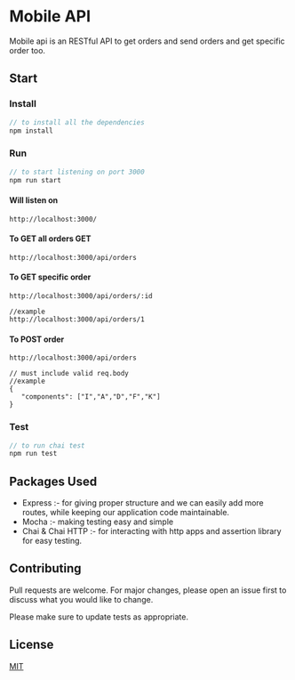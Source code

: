 # Mobile API

Mobile api is an RESTful API to get orders and send orders and get specific order too.

## Start
### Install
```javascript
// to install all the dependencies 
npm install
```
### Run
```javascript
// to start listening on port 3000 
npm run start
```
#### Will listen on
```
http://localhost:3000/
```
#### To GET all orders GET 
```
http://localhost:3000/api/orders
```
#### To GET specific order 
```
http://localhost:3000/api/orders/:id

//example
http://localhost:3000/api/orders/1
```
#### To POST order 
```
http://localhost:3000/api/orders

// must include valid req.body
//example
{
   "components": ["I","A","D","F","K"]
}
```

### Test
```javascript
// to run chai test
npm run test
```
## Packages Used
* Express :- for giving proper structure and we can easily add more routes, while keeping our application code maintainable.
* Mocha :- making testing easy and simple
* Chai & Chai HTTP :- for interacting with http apps and assertion library for easy testing.

## Contributing
Pull requests are welcome. For major changes, please open an issue first to discuss what you would like to change.

Please make sure to update tests as appropriate.

## License
[MIT](https://choosealicense.com/licenses/mit/)
